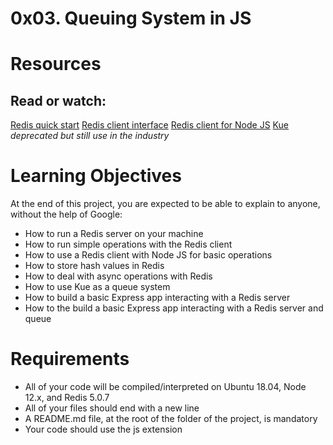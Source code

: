 # 0x03. Queuing System in JS

# Resources
## Read or watch:

[Redis quick start](https://intranet.alxswe.com/rltoken/8xeApIhnxgFZkgn54BiIeA)
[Redis client interface](https://intranet.alxswe.com/rltoken/1rq3ral-3C5O1t67dbGcWg)
[Redis client for Node JS](https://intranet.alxswe.com/rltoken/mRftfl67BrNvl-RM5JQfUA)
[Kue](https://intranet.alxswe.com/rltoken/yTC3Ci2IV2US24xJsBfMgQ) _deprecated but still use in the industry_

# Learning Objectives
At the end of this project, you are expected to be able to explain to anyone, without the help of Google:

* How to run a Redis server on your machine
* How to run simple operations with the Redis client
* How to use a Redis client with Node JS for basic operations
* How to store hash values in Redis
* How to deal with async operations with Redis
* How to use Kue as a queue system
* How to build a basic Express app interacting with a Redis server
* How to the build a basic Express app interacting with a Redis server and queue
# Requirements
* All of your code will be compiled/interpreted on Ubuntu 18.04, Node 12.x, and Redis 5.0.7
* All of your files should end with a new line
* A README.md file, at the root of the folder of the project, is mandatory
* Your code should use the js extension
